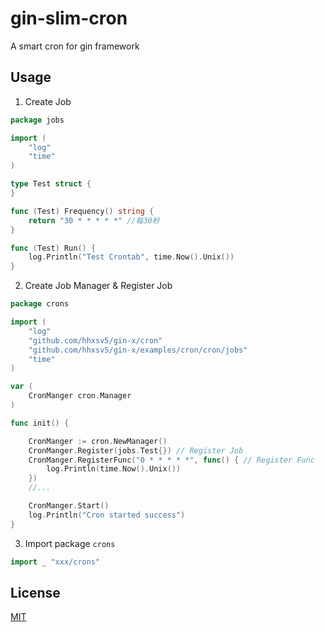 gin-slim-cron
=============
A smart cron for gin framework

## Usage

1. Create Job
```Go
package jobs

import (
	"log"
	"time"
)

type Test struct {
}

func (Test) Frequency() string {
	return "30 * * * * *" //每30秒
}

func (Test) Run() {
	log.Println("Test Crontab", time.Now().Unix())
}
```

2. Create Job Manager & Register Job
```Go
package crons

import (
	"log"
	"github.com/hhxsv5/gin-x/cron"
	"github.com/hhxsv5/gin-x/examples/cron/cron/jobs"
	"time"
)

var (
	CronManger cron.Manager
)

func init() {

	CronManger := cron.NewManager()
	CronManger.Register(jobs.Test{}) // Register Job
	CronManger.RegisterFunc("0 * * * * *", func() { // Register Func
		log.Println(time.Now().Unix())
	})
	//...

	CronManger.Start()
	log.Println("Cron started success")
}
```

3. Import package `crons`
```Go
import _ "xxx/crons"
```

## License

[MIT](https://github.com/hhxsv5/gin-x/blob/master/LICENSE)
